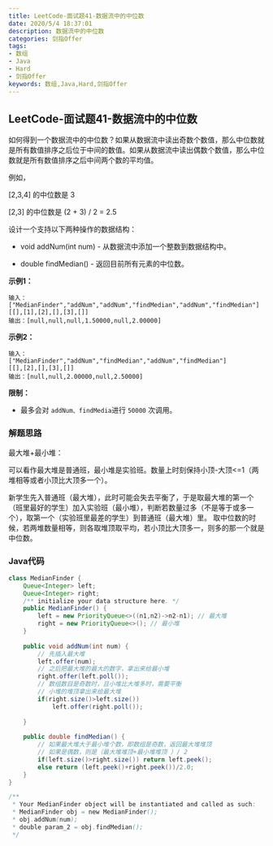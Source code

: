 ```yaml
---
title: LeetCode-面试题41-数据流中的中位数
date: 2020/5/4 18:37:01
description: 数据流中的中位数
categories: 剑指Offer
tags: 
- 数组
- Java
- Hard
- 剑指Offer
keywords: 数组,Java,Hard,剑指Offer
---
```


## LeetCode-面试题41-数据流中的中位数 

如何得到一个数据流中的中位数？如果从数据流中读出奇数个数值，那么中位数就是所有数值排序之后位于中间的数值。如果从数据流中读出偶数个数值，那么中位数就是所有数值排序之后中间两个数的平均值。

例如，

[2,3,4] 的中位数是 3

[2,3] 的中位数是 (2 + 3) / 2 = 2.5

设计一个支持以下两种操作的数据结构：

- void addNum(int num) - 从数据流中添加一个整数到数据结构中。

- double findMedian() - 返回目前所有元素的中位数。

 <!--more-->

**示例1：**

```
输入：
["MedianFinder","addNum","addNum","findMedian","addNum","findMedian"]
[[],[1],[2],[],[3],[]]
输出：[null,null,null,1.50000,null,2.00000]
```

**示例2：**

```
输入：
["MedianFinder","addNum","findMedian","addNum","findMedian"]
[[],[2],[],[3],[]]
输出：[null,null,2.00000,null,2.50000]
```

**限制：**

- 最多会对 `addNum、findMedia`进行 `50000` 次调用。

### 解题思路

最大堆+最小堆：

可以看作最大堆是普通班，最小堆是实验班。数量上时刻保持小顶-大顶<=1（两堆相等或者小顶比大顶多一个）。

新学生先入普通班（最大堆），此时可能会失去平衡了，于是取最大堆的第一个（班里最好的学生）加入实验班（最小堆），判断若数量过多（不是等于或多一个），取第一个（实验班里最差的学生）到普通班（最大堆）里。 取中位数的时候，若两堆数量相等，则各取堆顶取平均，若小顶比大顶多一，则多的那一个就是中位数。

### Java代码

```java
class MedianFinder {
    Queue<Integer> left;
    Queue<Integer> right;
    /** initialize your data structure here. */
    public MedianFinder() {
        left = new PriorityQueue<>((n1,n2)->n2-n1); // 最大堆
        right = new PriorityQueue<>(); // 最小堆
    }
    
    public void addNum(int num) {
        // 先插入最大堆
        left.offer(num);
        // 之后把最大堆的最大的数字，拿出来给最小堆
        right.offer(left.poll());
        // 数组数目是奇数时，且小堆比大堆多时，需要平衡
        // 小堆的堆顶拿出来给最大堆
        if(right.size()>left.size())
            left.offer(right.poll());
        
    }
    
    public double findMedian() {
        // 如果最大堆大于最小堆个数，即数组是奇数，返回最大堆堆顶
        // 如果是偶数，则是（最大堆堆顶+最小堆堆顶 ）/ 2
        if(left.size()>right.size()) return left.peek();
        else return (left.peek()+right.peek())/2.0;
    }
}

/**
 * Your MedianFinder object will be instantiated and called as such:
 * MedianFinder obj = new MedianFinder();
 * obj.addNum(num);
 * double param_2 = obj.findMedian();
 */
```
